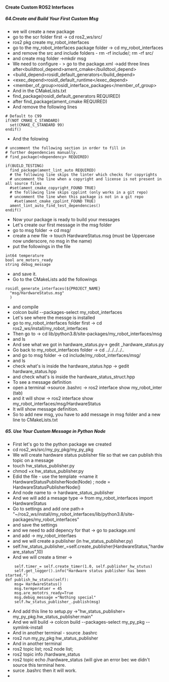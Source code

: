 <H4>Create Custom ROS2 Interfaces</H4>
<H5>64.Create and Build Your First Custom Msg</H5>

- we will create a new package
- go to the scr folder first -> cd ros2_ws/src/
- ros2 pkg create my_robot_interfaces
- go to the my_robot_interfaces package folder -> cd my_robot_interfaces
- and remove the src and include folders - rm -rf include/; rm -rf src/
- and create msg folder ->mkdir msg
- We need to configure - > go to the package.xml ->add three lines after<buildtool_depend>ament_cmake</buildtool_depend>
-  <build_depend>rosidl_default_generators</build_depend>
- <exec_depend>rosidl_default_runtime</exec_depend>
- <member_of_group>rosidl_interface_packages</member_of_group>
- And in the CMakeLists.txt
- find_package(rosidl_default_generators REQUIRED)
- after find_package(ament_cmake REQUIRED)
- And remove the following lines
```
# Default to C99
if(NOT CMAKE_C_STANDARD)
  set(CMAKE_C_STANDARD 99)
endif()
```
- And the folowing
```
# uncomment the following section in order to fill in
# further dependencies manually.
# find_package(<dependency> REQUIRED)

if(BUILD_TESTING)
  find_package(ament_lint_auto REQUIRED)
  # the following line skips the linter which checks for copyrights
  # uncomment the line when a copyright and license is not present in all source files
  #set(ament_cmake_copyright_FOUND TRUE)
  # the following line skips cpplint (only works in a git repo)
  # uncomment the line when this package is not in a git repo
    #set(ament_cmake_cpplint_FOUND TRUE)
  ament_lint_auto_find_test_dependencies()
endif()
```

- Now your package is ready to build your messages
- Let's create our first message in the msg folder
- go to msg folder -> cd msg/
- create a new file -> touch HardwareStatus.msg (must be Uppercase now underscore, no msg in the name)
- put the followings in the file
```
int64 temperature
bool are_motors_ready
string debug_message
```
- and save it.
- Go to the CMakeLists add the followings
```
rosidl_generate_interfaces(${PROJECT_NAME}
  "msg/HardwareStatus.msg"
  )
```
- and compile
- colcon build --packages-select my_robot_interfaces
- Let's see where the messge is installed
- go to my_robot_interfaces folder first -> cd ros2_ws/install/my_robot_interfaces
- Then go to -> cd lib/python3.8/site-packages/my_robot_interfaces/msg
- and ls
- And see what we got in hardware_status.py-> gedit _hardware_status.py
- Go back to my_robot_interfaces folder -> cd ../../../../..
- and go to msg folder -> cd include/my_robot_interfaces/msg/
- and ls
- check what's is inside the hardware_status.hpp -> gedit hardware_status.hpp
- and check what's is inside the hardware_status_struct.hpp
- To see a message definition
- open a terminal ->source .bashrc -> ros2 interface show my_robot_inter (tab)
- and it will show -> ros2 interface show my_robot_interfaces/msg/HardwareStatus
- It will show message definition.
- So to add new msg, you have to add message in msg folder and a new line to CMakeLists.txt
<H5>65. Use Your Custom Message in Python Node</H5>

- First let's go to the python package we created
- cd ros2_ws/src/my_py_pkg/my_py_pkg
- We will create hardware status publisher file so that we can publish this topic on a message
- touch hw_status_publisher.py
- chmod +x hw_status_publisher.py
- Edid the file - use the template ->name it HardwareStatusPublisherNode(Node) ; node = HardwareStatusPublisherNode()
- And node name to -> hardware_status_publisher
- And we will add a mesage type  -> from my_robot_interfaces import HardwareStatus
- Go to settings and add one path-> "~/ros2_ws/install/my_robot_interfaces/lib/python3.8/site-packages/my_robot_interfaces"
- and save the settings
- and we need to add depency for that -> go to package.xml
- and add -> <depend>my_robot_interfaes</depend>
- and we will create a publisher (in hw_status_publisher.py)
- self.hw_status_publisher_=self.create_publisher(HardwareStatus,"hardware_status",10)
- And we will create a timer -> 
```
    self.timer_= self.create_timer(1.0, self.publisher_hw_stutus)
    self.get_logger().info("Hardware status publisher has been started.")
def publish_hw_status(self):
    msg= HardwareStatus()
    msg.termperatuer = 45
    msg.are_mototrs_ready=True
    msg.debug_message ="Nothing special"
    self.hw_status_publisher_.publish(msg)
```
- And add this line to setup.py ->"hw_status_publisher= my_py_pkg.hw_status_publisher:main"
- And we will build -> colcon build --packages-select my_py_pkg --symlink-install
- And in another terminal - source .bashrc
- ros2 run my_py_pkg hw_status_publisher
- And in another terminal
- ros2 topic list; ros2 node list;
-  ros2 topic info /hardware_status
-  ros2 topic echo /hardware_status (will give an error bec we didn't source this terminal here.
-  surce .bashrc then it will work.
-  
